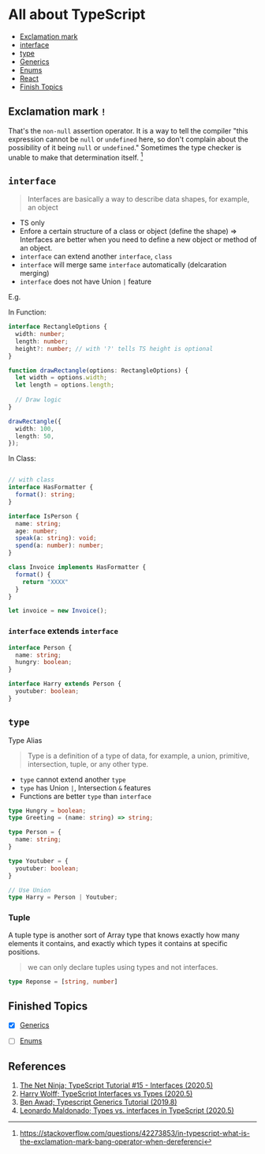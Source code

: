 # All about TypeScript

- [Exclamation mark](#exclamation-mark)
- [interface](#interface)
- [type](#type)
- [Generics](./generics)
- [Enums](./enums/)
- [React](./react)
- [Finish Topics](#finished-topics)

## Exclamation mark `!`

That's the `non-null` assertion operator. It is a way to tell the compiler "this expression cannot be `null` or `undefined` here, so don't complain about the possibility of it being `null` or `undefined`." Sometimes the type checker is unable to make that determination itself. [^em-1]

## `interface`

> Interfaces are basically a way to describe data shapes, for example, an object

- TS only
- Enfore a certain structure of a class or object (define the shape) => Interfaces are better when you need to define a new object or method of an object.
- `interface` can extend another `interface`, `class`
- `interface` will merge same `interface` automatically (delcaration merging)
- `interface` does not have Union `|` feature

E.g.

In Function:

```typescript
interface RectangleOptions {
  width: number;
  length: number;
  height?: number; // with '?' tells TS height is optional
}

function drawRectangle(options: RectangleOptions) {
  let width = options.width;
  let length = options.length;
      
  // Draw logic
}

drawRectangle({
  width: 100,
  length: 50,
});
```

In Class:

```typescript

// with class
interface HasFormatter {
  format(): string;
}

interface IsPerson {
  name: string;
  age: number;
  speak(a: string): void;
  spend(a: number): number;
}

class Invoice implements HasFormatter {
  format() {
    return "XXXX"
  }
}

let invoice = new Invoice();
```

### `interface` extends `interface`

```typescript
interface Person {
  name: string;
  hungry: boolean;
}

interface Harry extends Person {
  youtuber: boolean;
}
```

## `type`

Type Alias

> Type is a definition of a type of data, for example, a union, primitive, intersection, tuple, or any other type.

- `type` cannot extend another `type`
- `type` has Union `|`, Intersection `&` features
- Functions are better `type` than `interface`

```typescript
type Hungry = boolean;
type Greeting = (name: string) => string;

type Person = {
  name: string;
}

type Youtuber = {
  youtuber: boolean;
}

// Use Union
type Harry = Person | Youtuber;
```

### Tuple

A tuple type is another sort of Array type that knows exactly how many elements it contains, and exactly which types it contains at specific positions.

> we can only declare tuples using types and not interfaces.

```typescript
type Reponse = [string, number]
```

## Finished Topics

- [x] [Generics](https://www.typescriptlang.org/docs/handbook/2/generics.html)

- [ ] [Enums](https://www.typescriptlang.org/docs/handbook/enums.html)

## References

1. [The Net Ninja; TypeScript Tutorial #15 - Interfaces (2020.5)](https://youtu.be/VbW6vWTaHOY)
2. [Harry Wolff; TypeScript Interfaces vs Types (2020.5)](https://youtu.be/crjIq7LEAYw)
3. [Ben Awad; Typescript Generics Tutorial (2019.8)](https://youtu.be/nViEqpgwxHE)
4. [Leonardo Maldonado; Types vs. interfaces in TypeScript (2020.5)](https://blog.logrocket.com/types-vs-interfaces-in-typescript/)

[^em-1]: https://stackoverflow.com/questions/42273853/in-typescript-what-is-the-exclamation-mark-bang-operator-when-dereferenci
